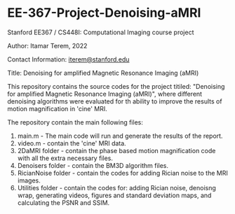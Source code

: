 # EE-367-Project-Denoising-aMRI
Stanford EE367 / CS448I: Computational Imaging course project

Author: Itamar Terem, 2022 

Contact Information: iterem@stanford.edu

Title: Denoising for amplified Magnetic Resonance Imaging (aMRI)

This repository contains the source codes for the project titiled: "Denoising for amplified Magnetic Resonance Imaging (aMRI)", where different denoising algorithms were evaluated for th ability to improve the results of motion magnification in 'cine' MRI. 

The repository contain the main following files:
1. main.m - The main code will run and generate the results of the report. 
2. video.m - contain the 'cine' MRI data. 
3. 2DaMRI folder - contain the phase based motion magnification code with all the extra necessary files. 
4. Denoisers folder - contain the BM3D algorithm files. 
5. RicianNoise folder - contain the codes for adding Rician noise to the MRI images.
6. Utilities folder - contain the codes for: adding Rician noise, denoisng wrap, generating videos, figures and standard deviation maps, and calculating the PSNR and SSIM.
